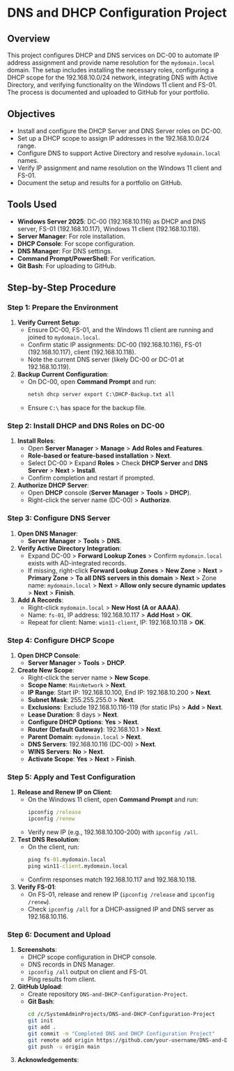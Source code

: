# DNS and DHCP Configuration Project

## Overview
This project configures DHCP and DNS services on DC-00 to automate IP address assignment and provide name resolution for the `mydomain.local` domain. 
The setup includes installing the necessary roles, configuring a DHCP scope for the 192.168.10.0/24 network, integrating DNS with Active Directory, and verifying 
functionality on the Windows 11 client and FS-01. The process is documented and uploaded to GitHub for your portfolio.

## Objectives
- Install and configure the DHCP Server and DNS Server roles on DC-00.
- Set up a DHCP scope to assign IP addresses in the 192.168.10.0/24 range.
- Configure DNS to support Active Directory and resolve `mydomain.local` names.
- Verify IP assignment and name resolution on the Windows 11 client and FS-01.
- Document the setup and results for a portfolio on GitHub.

## Tools Used
- **Windows Server 2025**: DC-00 (192.168.10.116) as DHCP and DNS server, FS-01 (192.168.10.117), Windows 11 client (192.168.10.118).
- **Server Manager**: For role installation.
- **DHCP Console**: For scope configuration.
- **DNS Manager**: For DNS settings.
- **Command Prompt/PowerShell**: For verification.
- **Git Bash**: For uploading to GitHub.

## Step-by-Step Procedure

### Step 1: Prepare the Environment
1. **Verify Current Setup**:
   - Ensure DC-00, FS-01, and the Windows 11 client are running and joined to `mydomain.local`.
   - Confirm static IP assignments: DC-00 (192.168.10.116), FS-01 (192.168.10.117), client (192.168.10.118).
   - Note the current DNS server (likely DC-00 or DC-01 at 192.168.10.119).
2. **Backup Current Configuration**:
   - On DC-00, open **Command Prompt** and run:
     ```cmd
     netsh dhcp server export C:\DHCP-Backup.txt all
     ```
   - Ensure `C:\` has space for the backup file.

### Step 2: Install DHCP and DNS Roles on DC-00
1. **Install Roles**:
   - Open **Server Manager** > **Manage** > **Add Roles and Features**.
   - **Role-based or feature-based installation** > **Next**.
   - Select DC-00 > Expand **Roles** > Check **DHCP Server** and **DNS Server** > **Next** > **Install**.
   - Confirm completion and restart if prompted.
2. **Authorize DHCP Server**:
   - Open **DHCP** console (**Server Manager** > **Tools** > **DHCP**).
   - Right-click the server name (DC-00) > **Authorize**.

### Step 3: Configure DNS Server
1. **Open DNS Manager**:
   - **Server Manager** > **Tools** > **DNS**.
2. **Verify Active Directory Integration**:
   - Expand DC-00 > **Forward Lookup Zones** > Confirm `mydomain.local` exists with AD-integrated records.
   - If missing, right-click **Forward Lookup Zones** > **New Zone** > **Next** > **Primary Zone** > **To all DNS servers in this domain** > **Next** > Zone name: `mydomain.local` > **Next** > **Allow only secure dynamic updates** > **Next** > **Finish**.
3. **Add A Records**:
   - Right-click `mydomain.local` > **New Host (A or AAAA)**.
   - Name: `fs-01`, IP address: 192.168.10.117 > **Add Host** > **OK**.
   - Repeat for client: Name: `win11-client`, IP: 192.168.10.118 > **OK**.

### Step 4: Configure DHCP Scope
1. **Open DHCP Console**:
   - **Server Manager** > **Tools** > **DHCP**.
2. **Create New Scope**:
   - Right-click the server name > **New Scope**.
   - **Scope Name**: `MainNetwork` > **Next**.
   - **IP Range**: Start IP: 192.168.10.100, End IP: 192.168.10.200 > **Next**.
   - **Subnet Mask**: 255.255.255.0 > **Next**.
   - **Exclusions**: Exclude 192.168.10.116-119 (for static IPs) > **Add** > **Next**.
   - **Lease Duration**: 8 days > **Next**.
   - **Configure DHCP Options**: **Yes** > **Next**.
   - **Router (Default Gateway)**: 192.168.10.1 > **Next**.
   - **Parent Domain**: `mydomain.local` > **Next**.
   - **DNS Servers**: 192.168.10.116 (DC-00) > **Next**.
   - **WINS Servers**: **No** > **Next**.
   - **Activate Scope**: **Yes** > **Next** > **Finish**.

### Step 5: Apply and Test Configuration
1. **Release and Renew IP on Client**:
   - On the Windows 11 client, open **Command Prompt** and run:
     ```cmd
     ipconfig /release
     ipconfig /renew
     ```
   - Verify new IP (e.g., 192.168.10.100-200) with `ipconfig /all`.
2. **Test DNS Resolution**:
   - On the client, run:
     ```cmd
     ping fs-01.mydomain.local
     ping win11-client.mydomain.local
     ```
   - Confirm responses match 192.168.10.117 and 192.168.10.118.
3. **Verify FS-01**:
   - On FS-01, release and renew IP (`ipconfig /release` and `ipconfig /renew`).
   - Check `ipconfig /all` for a DHCP-assigned IP and DNS server as 192.168.10.116.

### Step 6: Document and Upload
1. **Screenshots**:
   - DHCP scope configuration in DHCP console.
   - DNS records in DNS Manager.
   - `ipconfig /all` output on client and FS-01.
   - Ping results from client.
2. **GitHub Upload**:
   - Create repository `DNS-and-DHCP-Configuration-Project`.
   - **Git Bash**:
     ```bash
     cd /c/SystemAdminProjects/DNS-and-DHCP-Configuration-Project
     git init
     git add .
     git commit -m "Completed DNS and DHCP Configuration Project"
     git remote add origin https://github.com/your-username/DNS-and-DHCP-Configuration-Project.git
     git push -u origin main
3. **Acknowledgements**:
  
